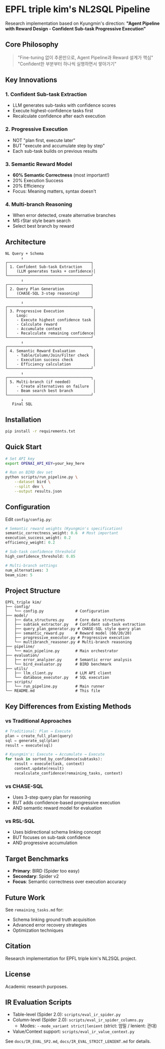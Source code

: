 # EPFL triple kim's NL2SQL Pipeline

Research implementation based on Kyungmin's direction:
**"Agent Pipeline with Reward Design - Confident Sub-task Progressive Execution"**

## Core Philosophy

> "Fine-tuning 없이 추론만으로, Agent Pipeline과 Reward 설계가 핵심"
> "Confident한 부분부터 하나씩 실행하면서 쌓아가기"

## Key Innovations

### 1. Confident Sub-task Extraction
- LLM generates sub-tasks with confidence scores
- Execute highest-confidence tasks first
- Recalculate confidence after each execution

### 2. Progressive Execution
- NOT "plan first, execute later"
- BUT "execute and accumulate step by step"
- Each sub-task builds on previous results

### 3. Semantic Reward Model
- **60% Semantic Correctness** (most important!)
- 20% Execution Success
- 20% Efficiency
- Focus: Meaning matters, syntax doesn't

### 4. Multi-branch Reasoning
- When error detected, create alternative branches
- MS rStar style beam search
- Select best branch by reward

## Architecture

```
NL Query + Schema
       ↓
┌─────────────────────────────────────┐
│ 1. Confident Sub-task Extraction    │
│    (LLM generates tasks + confidence)│
└─────────────────────────────────────┘
       ↓
┌─────────────────────────────────────┐
│ 2. Query Plan Generation            │
│    (CHASE-SQL 3-step reasoning)     │
└─────────────────────────────────────┘
       ↓
┌─────────────────────────────────────┐
│ 3. Progressive Execution             │
│    Loop:                             │
│    - Execute highest confidence task │
│    - Calculate reward                │
│    - Accumulate context              │
│    - Recalculate remaining confidence│
└─────────────────────────────────────┘
       ↓
┌─────────────────────────────────────┐
│ 4. Semantic Reward Evaluation        │
│    - Table/Column/Join/Filter check  │
│    - Execution success check         │
│    - Efficiency calculation          │
└─────────────────────────────────────┘
       ↓
┌─────────────────────────────────────┐
│ 5. Multi-branch (if needed)          │
│    - Create alternatives on failure  │
│    - Beam search best branch         │
└─────────────────────────────────────┘
       ↓
   Final SQL
```

## Installation

```bash
pip install -r requirements.txt
```

## Quick Start

```bash
# Set API key
export OPENAI_API_KEY=your_key_here

# Run on BIRD dev set
python scripts/run_pipeline.py \
    --dataset bird \
    --split dev \
    --output results.json
```

## Configuration

Edit `config/config.py`:

```python
# Semantic reward weights (Kyungmin's specification)
semantic_correctness_weight: 0.6  # Most important
execution_success_weight: 0.2
efficiency_weight: 0.2

# Sub-task confidence threshold
high_confidence_threshold: 0.85

# Multi-branch settings
num_alternatives: 3
beam_size: 5
```

## Project Structure

```
EPFL_triple kim/
├── config/
│   └── config.py              # Configuration
├── model/
│   ├── data_structures.py     # Core data structures
│   ├── subtask_extractor.py   # Confident sub-task extraction
│   ├── query_plan_generator.py # CHASE-SQL style query plan
│   ├── semantic_reward.py     # Reward model (60/20/20)
│   ├── progressive_executor.py # Progressive execution
│   └── multibranch_reasoner.py # Multi-branch reasoning
├── pipeline/
│   └── main_pipeline.py       # Main orchestrator
├── evaluation/
│   ├── error_analyzer.py      # Semantic error analysis
│   └── bird_evaluator.py      # BIRD benchmark
├── utils/
│   ├── llm_client.py          # LLM API client
│   └── database_executor.py   # SQL execution
├── scripts/
│   └── run_pipeline.py        # Main runner
└── README.md                  # This file
```

## Key Differences from Existing Methods

### vs Traditional Approaches
```python
# Traditional: Plan → Execute
plan = create_full_plan(query)
sql = generate_sql(plan)
result = execute(sql)

# Kyungmin's: Execute → Accumulate → Execute
for task in sorted_by_confidence(subtasks):
    result = execute(task, context)
    context.update(result)
    recalculate_confidence(remaining_tasks, context)
```

### vs CHASE-SQL
- Uses 3-step query plan for reasoning
- BUT adds confidence-based progressive execution
- AND semantic reward model for evaluation

### vs RSL-SQL
- Uses bidirectional schema linking concept
- BUT focuses on sub-task confidence
- AND progressive accumulation

## Target Benchmarks

- **Primary**: BIRD (Spider too easy)
- **Secondary**: Spider v2
- **Focus**: Semantic correctness over execution accuracy

## Future Work

See `remaining_tasks.md` for:
- Schema linking ground truth acquisition
- Advanced error recovery strategies
- Optimization techniques

## Citation

Research implementation for EPFL triple kim's NL2SQL project.

## License

Academic research purposes.

## IR Evaluation Scripts

- Table-level (Spider 2.0): `scripts/eval_ir_spider.py`
- Column-level (Spider 2.0): `scripts/eval_ir_spider_columns.py`
  - Modes: `--mode_variant strict|lenient` (strict: 엄밀 / lenient: 관대)
- Value/Context support: `scripts/eval_ir_value_context.py`

See `docs/IR_EVAL_SP2.md`, `docs/IR_EVAL_STRICT_LENIENT.md` for details.
